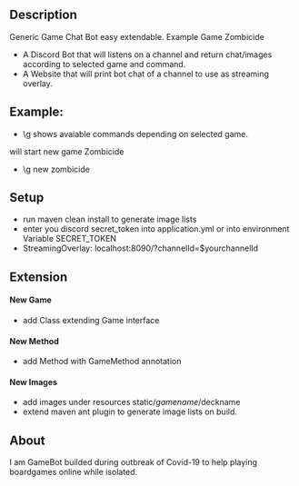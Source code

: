 ## Description ##
Generic Game Chat Bot easy extendable.
Example Game Zombicide

- A Discord Bot that will listens on a channel and return chat/images according to selected game and command.
- A Website that will print bot chat of a channel to use as streaming overlay.


## Example: ##
- \g 
shows avaiable commands depending on selected game.

will start new game Zombicide
- \g new zombicide


## Setup ##
- run maven clean install to generate image lists
- enter you discord secret_token into application.yml or into environment Variable SECRET_TOKEN
- StreamingOverlay: localhost:8090/?channelId=$yourchannelId 

## Extension ##
#### New Game ####
- add Class extending Game interface
#### New Method ####
- add Method with GameMethod annotation
#### New Images ####
- add images under resources static/$gamename/$deckname
- extend maven ant plugin to generate image lists on build.

## About ##
I am GameBot builded during outbreak of Covid-19 to help playing boardgames online while isolated.
